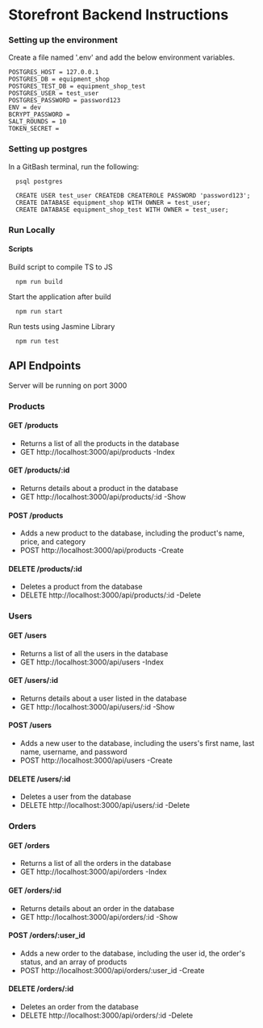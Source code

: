 # Storefront Backend Instructions


### Setting up the environment
Create a file named '.env' and add the below environment variables.

```
POSTGRES_HOST = 127.0.0.1
POSTGRES_DB = equipment_shop
POSTGRES_TEST_DB = equipment_shop_test
POSTGRES_USER = test_user
POSTGRES_PASSWORD = password123
ENV = dev
BCRYPT_PASSWORD = 
SALT_ROUNDS = 10
TOKEN_SECRET = 
```

### Setting up postgres

In a GitBash terminal, run the following:

```
  psql postgres
```

```
  CREATE USER test_user CREATEDB CREATEROLE PASSWORD 'password123';
  CREATE DATABASE equipment_shop WITH OWNER = test_user;
  CREATE DATABASE equipment_shop_test WITH OWNER = test_user;
```

### Run Locally


#### Scripts

Build script to compile TS to JS
```
  npm run build
```

Start the application after build
```
  npm run start
```

Run tests using Jasmine Library
```
  npm run test
```



## API Endpoints
Server will be running on port 3000

### Products

#### GET /products
- Returns a list of all the products in the database
- GET http://localhost:3000/api/products -Index

#### GET /products/:id
- Returns details about a product in the database
- GET http://localhost:3000/api/products/:id -Show

#### POST /products
- Adds a new product to the database, including the product's name, price, and category
- POST http://localhost:3000/api/products -Create

#### DELETE /products/:id
- Deletes a product from the database
- DELETE http://localhost:3000/api/products/:id -Delete

### Users

#### GET /users
- Returns a list of all the users in the database
- GET http://localhost:3000/api/users -Index

#### GET /users/:id
- Returns details about a user listed in the database
- GET http://localhost:3000/api/users/:id -Show

#### POST /users
- Adds a new user to the database, including the users's first name, last name, username, and password
- POST http://localhost:3000/api/users -Create

#### DELETE /users/:id
- Deletes a user from the database
- DELETE http://localhost:3000/api/users/:id -Delete

### Orders

#### GET /orders
- Returns a list of all the orders in the database
- GET http://localhost:3000/api/orders -Index

#### GET /orders/:id
- Returns details about an order in the database
- GET http://localhost:3000/api/orders/:id -Show

#### POST /orders/:user_id
- Adds a new order to the database, including the user id, the order's status, and an array of products
- POST http://localhost:3000/api/orders/:user_id -Create

#### DELETE /orders/:id
- Deletes an order from the database
- DELETE http://localhost:3000/api/orders/:id -Delete


